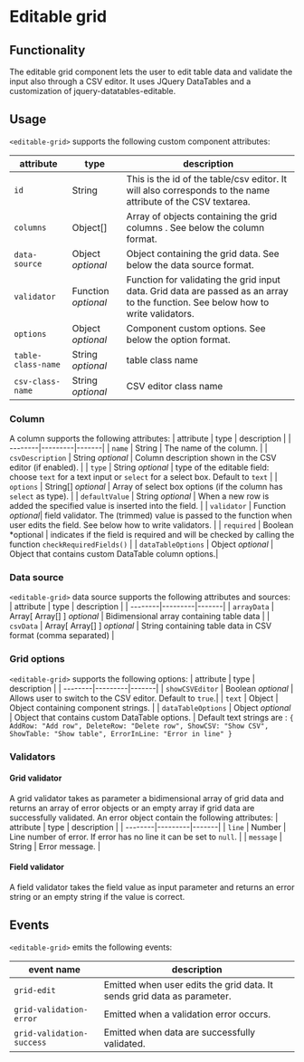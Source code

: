 # Editable grid

## Functionality
The editable grid component lets the user to edit table data and validate the input also through a CSV editor. It uses JQuery DataTables and a customization of jquery-datatables-editable. 

## Usage
`<editable-grid>` supports the following custom component attributes:

| attribute | type | description |
| --------|---------|-------|
| `id` | String | This is the id of the table/csv editor. It will also corresponds to the name attribute of the CSV textarea. |
| `columns` | Object[] | Array of objects containing the grid columns . See below the column format. |
| `data-source` | Object *optional* | Object containing the grid data. See below the data source format. |
| `validator` | Function *optional* | Function for validating the grid input data. Grid data are passed as an array to the function.  See below how to write validators. |
| `options` | Object *optional*| Component custom options. See below the option format. |
| `table-class-name` | String *optional* | table class name |
| `csv-class-name` | String *optional* | CSV editor class name |

### Column
A column supports the following attributes:
| attribute | type | description |
| --------|---------|-------|
| `name` | String | The name of the column. |
| `csvDescription` | String *optional* | Column description shown in the CSV editor (if enabled). |
| `type` | String *optional* | type of the editable field: choose `text` for a text input or `select` for a select box. Default to `text` |
| `options` | String[] *optional* | Array of select box options (if the column has `select` as type). |
| `defaultValue` | String *optional* | When a new row is added the specified value is inserted into the field.  |
| `validator` | Function *optional*| field validator. The (trimmed) value is passed to the function when user edits the field. See below how to write validators. |
| `required` | Boolean *optional | indicates if the field is required and will be checked by calling the function `checkRequiredFields()` |
| `dataTableOptions` | Object *optional* | Object that contains custom DataTable column options.|


### Data source
`<editable-grid>` data source supports the following attributes and sources:
| attribute | type | description |
| --------|---------|-------|
| `arrayData` | Array[ Array[] ] *optional* | Bidimensional array containing table data |
| `csvData` | Array[ Array[] ] *optional* | String containing table data in CSV format (comma separated) |

### Grid options
`<editable-grid>` supports the following options:
| attribute | type | description |
| --------|---------|-------|
| `showCSVEditor` | Boolean *optional* | Allows user to switch to the CSV editor. Default to `true`.|
| `text` | Object | Object containing component strings. |
| `dataTableOptions` | Object *optional* | Object that contains custom DataTable options. |
Default text strings are : `{
					AddRow: "Add row",
					DeleteRow: "Delete row",
					ShowCSV: "Show CSV",
					ShowTable: "Show table",
					ErrorInLine: "Error in line"
				}`
				
### Validators

#### Grid validator
A grid validator takes as parameter a bidimensional array of grid data and returns an array of error objects or an empty array if grid data are successfully validated. 
An error object contain the following attributes:
| attribute | type | description |
| --------|---------|-------|
| `line` | Number | Line number of error. If error has no line it can be set to `null`. |
| `message` | String | Error message. |

#### Field validator
A field validator takes the field value as input parameter and returns an error string or an empty string if the value is correct.

## Events
`<editable-grid>` emits the following events:

| event name | description |
| -----------|-------------|
| `grid-edit` | Emitted when user edits the grid data. It sends grid data as parameter. |
| `grid-validation-error` | Emitted when a validation error occurs. |
| `grid-validation-success` | Emitted when data are successfully validated. |


